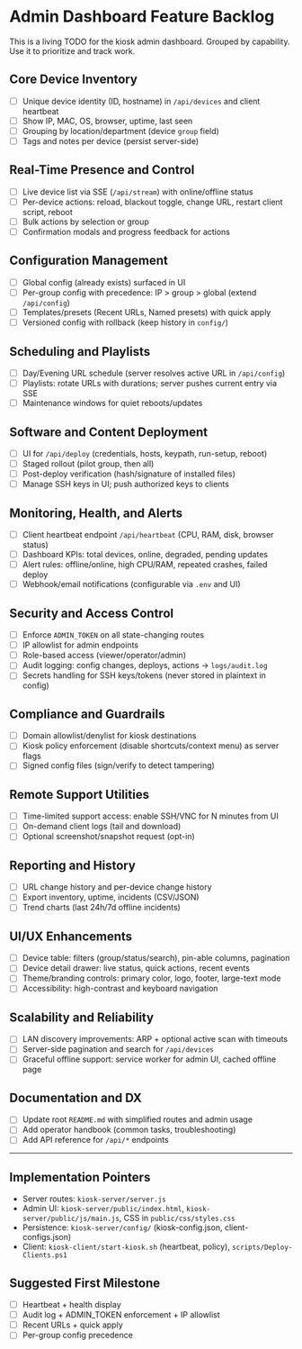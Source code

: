 # Admin Dashboard Feature Backlog

This is a living TODO for the kiosk admin dashboard. Grouped by capability. Use it to prioritize and track work.

## Core Device Inventory
- [ ] Unique device identity (ID, hostname) in `/api/devices` and client heartbeat
- [ ] Show IP, MAC, OS, browser, uptime, last seen
- [ ] Grouping by location/department (device `group` field)
- [ ] Tags and notes per device (persist server-side)

## Real-Time Presence and Control
- [ ] Live device list via SSE (`/api/stream`) with online/offline status
- [ ] Per-device actions: reload, blackout toggle, change URL, restart client script, reboot
- [ ] Bulk actions by selection or group
- [ ] Confirmation modals and progress feedback for actions

## Configuration Management
- [ ] Global config (already exists) surfaced in UI
- [ ] Per-group config with precedence: IP > group > global (extend `/api/config`)
- [ ] Templates/presets (Recent URLs, Named presets) with quick apply
- [ ] Versioned config with rollback (keep history in `config/`)

## Scheduling and Playlists
- [ ] Day/Evening URL schedule (server resolves active URL in `/api/config`)
- [ ] Playlists: rotate URLs with durations; server pushes current entry via SSE
- [ ] Maintenance windows for quiet reboots/updates

## Software and Content Deployment
- [ ] UI for `/api/deploy` (credentials, hosts, keypath, run-setup, reboot)
- [ ] Staged rollout (pilot group, then all)
- [ ] Post-deploy verification (hash/signature of installed files)
- [ ] Manage SSH keys in UI; push authorized keys to clients

## Monitoring, Health, and Alerts
- [ ] Client heartbeat endpoint `/api/heartbeat` (CPU, RAM, disk, browser status)
- [ ] Dashboard KPIs: total devices, online, degraded, pending updates
- [ ] Alert rules: offline/online, high CPU/RAM, repeated crashes, failed deploy
- [ ] Webhook/email notifications (configurable via `.env` and UI)

## Security and Access Control
- [ ] Enforce `ADMIN_TOKEN` on all state-changing routes
- [ ] IP allowlist for admin endpoints
- [ ] Role-based access (viewer/operator/admin)
- [ ] Audit logging: config changes, deploys, actions → `logs/audit.log`
- [ ] Secrets handling for SSH keys/tokens (never stored in plaintext in config)

## Compliance and Guardrails
- [ ] Domain allowlist/denylist for kiosk destinations
- [ ] Kiosk policy enforcement (disable shortcuts/context menu) as server flags
- [ ] Signed config files (sign/verify to detect tampering)

## Remote Support Utilities
- [ ] Time-limited support access: enable SSH/VNC for N minutes from UI
- [ ] On-demand client logs (tail and download)
- [ ] Optional screenshot/snapshot request (opt-in)

## Reporting and History
- [ ] URL change history and per-device change history
- [ ] Export inventory, uptime, incidents (CSV/JSON)
- [ ] Trend charts (last 24h/7d offline incidents)

## UI/UX Enhancements
- [ ] Device table: filters (group/status/search), pin-able columns, pagination
- [ ] Device detail drawer: live status, quick actions, recent events
- [ ] Theme/branding controls: primary color, logo, footer, large-text mode
- [ ] Accessibility: high-contrast and keyboard navigation

## Scalability and Reliability
- [ ] LAN discovery improvements: ARP + optional active scan with timeouts
- [ ] Server-side pagination and search for `/api/devices`
- [ ] Graceful offline support: service worker for admin UI, cached offline page

## Documentation and DX
- [ ] Update root `README.md` with simplified routes and admin usage
- [ ] Add operator handbook (common tasks, troubleshooting)
- [ ] Add API reference for `/api/*` endpoints

---

## Implementation Pointers
- Server routes: `kiosk-server/server.js`
- Admin UI: `kiosk-server/public/index.html`, `kiosk-server/public/js/main.js`, CSS in `public/css/styles.css`
- Persistence: `kiosk-server/config/` (kiosk-config.json, client-configs.json)
- Client: `kiosk-client/start-kiosk.sh` (heartbeat, policy), `scripts/Deploy-Clients.ps1`

## Suggested First Milestone
- [ ] Heartbeat + health display
- [ ] Audit log + ADMIN_TOKEN enforcement + IP allowlist
- [ ] Recent URLs + quick apply
- [ ] Per-group config precedence
